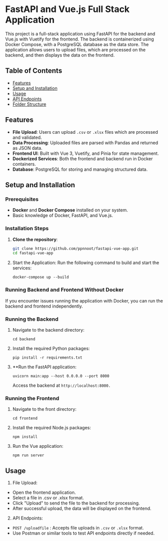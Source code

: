 # FastAPI and Vue.js Full Stack Application

This project is a full-stack application using FastAPI for the backend and Vue.js with Vuetify for the frontend. The backend is containerized using Docker Compose, with a PostgreSQL database as the data store. The application allows users to upload files, which are processed on the backend, and then displays the data on the frontend.

## Table of Contents
- [Features](#features)
- [Setup and Installation](#setup-and-installation)
- [Usage](#usage)
- [API Endpoints](#api-endpoints)
- [Folder Structure](#folder-structure)

## Features
- **File Upload**: Users can upload `.csv` or `.xlsx` files which are processed and validated.
- **Data Processing**: Uploaded files are parsed with Pandas and returned as JSON data.
- **Frontend UI**: Built with Vue 3, Vuetify, and Pinia for state management.
- **Dockerized Services**: Both the frontend and backend run in Docker containers.
- **Database**: PostgreSQL for storing and managing structured data.

## Setup and Installation

### Prerequisites
- **Docker** and **Docker Compose** installed on your system.
- Basic knowledge of Docker, FastAPI, and Vue.js.

### Installation Steps

1. **Clone the repository**:
   ```bash
   git clone https://github.com/ppnnoot/fastapi-vue-app.git
   cd fastapi-vue-app
   ```
2. Start the Application: Run the following command to build and start the services:
   ```
   docker-compose up --build
   ```

### Running Backend and Frontend Without Docker
If you encounter issues running the application with Docker, you can run the backend and frontend independently.

### Running the Backend

1. Navigate to the backend directory:
   ```
   cd backend
   ```

3. Install the required Python packages:
   ```
   pip install -r requirements.txt
   ```

4. **Run the FastAPI application:
   ```
   uvicorn main:app --host 0.0.0.0 --port 8000
   ```
   Access the backend at ```http://localhost:8000.```

### Running the Frontend
1. Navigate to the front directory:
   ```
   cd frontend
   ```

2. Install the required Node.js packages:
   ```
   npm install
   ```
3. Run the Vue application:
   ```
   npm run server
   ```

## Usage
1. File Upload:
- Open the frontend application.
- Select a file in .csv or .xlsx format.
- Click "Upload" to send the file to the backend for processing.
- After successful upload, the data will be displayed on the frontend.

2. API Endpoints:
- ```POST /uploadfile``` : Accepts file uploads in ```.csv``` or ```.xlsx``` format.
- Use Postman or similar tools to test API endpoints directly if needed.


